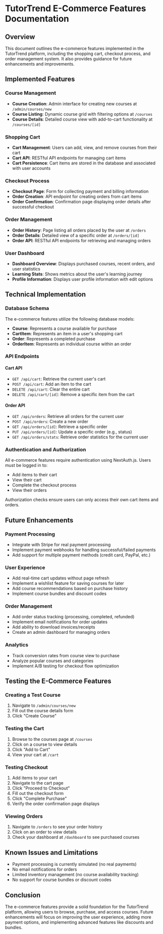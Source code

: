 # TutorTrend E-Commerce Features Documentation

## Overview

This document outlines the e-commerce features implemented in the TutorTrend platform, including the shopping cart, checkout process, and order management system. It also provides guidance for future enhancements and improvements.

## Implemented Features

### Course Management

- **Course Creation**: Admin interface for creating new courses at `/admin/courses/new`
- **Course Listing**: Dynamic course grid with filtering options at `/courses`
- **Course Details**: Detailed course view with add-to-cart functionality at `/courses/[id]`

### Shopping Cart

- **Cart Management**: Users can add, view, and remove courses from their cart
- **Cart API**: RESTful API endpoints for managing cart items
- **Cart Persistence**: Cart items are stored in the database and associated with user accounts

### Checkout Process

- **Checkout Page**: Form for collecting payment and billing information
- **Order Creation**: API endpoint for creating orders from cart items
- **Order Confirmation**: Confirmation page displaying order details after successful checkout

### Order Management

- **Order History**: Page listing all orders placed by the user at `/orders`
- **Order Details**: Detailed view of a specific order at `/orders/[id]`
- **Order API**: RESTful API endpoints for retrieving and managing orders

### User Dashboard

- **Dashboard Overview**: Displays purchased courses, recent orders, and user statistics
- **Learning Stats**: Shows metrics about the user's learning journey
- **Profile Information**: Displays user profile information with edit options

## Technical Implementation

### Database Schema

The e-commerce features utilize the following database models:

- **Course**: Represents a course available for purchase
- **CartItem**: Represents an item in a user's shopping cart
- **Order**: Represents a completed purchase
- **OrderItem**: Represents an individual course within an order

### API Endpoints

#### Cart API

- `GET /api/cart`: Retrieve the current user's cart
- `POST /api/cart`: Add an item to the cart
- `DELETE /api/cart`: Clear the entire cart
- `DELETE /api/cart/[id]`: Remove a specific item from the cart

#### Order API

- `GET /api/orders`: Retrieve all orders for the current user
- `POST /api/orders`: Create a new order
- `GET /api/orders/[id]`: Retrieve a specific order
- `PUT /api/orders/[id]`: Update a specific order (e.g., status)
- `GET /api/orders/stats`: Retrieve order statistics for the current user

### Authentication and Authorization

All e-commerce features require authentication using NextAuth.js. Users must be logged in to:

- Add items to their cart
- View their cart
- Complete the checkout process
- View their orders

Authorization checks ensure users can only access their own cart items and orders.

## Future Enhancements

### Payment Processing

- Integrate with Stripe for real payment processing
- Implement payment webhooks for handling successful/failed payments
- Add support for multiple payment methods (credit card, PayPal, etc.)

### User Experience

- Add real-time cart updates without page refresh
- Implement a wishlist feature for saving courses for later
- Add course recommendations based on purchase history
- Implement course bundles and discount codes

### Order Management

- Add order status tracking (processing, completed, refunded)
- Implement email notifications for order updates
- Add ability to download invoices/receipts
- Create an admin dashboard for managing orders

### Analytics

- Track conversion rates from course view to purchase
- Analyze popular courses and categories
- Implement A/B testing for checkout flow optimization

## Testing the E-Commerce Features

### Creating a Test Course

1. Navigate to `/admin/courses/new`
2. Fill out the course details form
3. Click "Create Course"

### Testing the Cart

1. Browse to the courses page at `/courses`
2. Click on a course to view details
3. Click "Add to Cart"
4. View your cart at `/cart`

### Testing Checkout

1. Add items to your cart
2. Navigate to the cart page
3. Click "Proceed to Checkout"
4. Fill out the checkout form
5. Click "Complete Purchase"
6. Verify the order confirmation page displays

### Viewing Orders

1. Navigate to `/orders` to see your order history
2. Click on an order to view details
3. Check your dashboard at `/dashboard` to see purchased courses

## Known Issues and Limitations

- Payment processing is currently simulated (no real payments)
- No email notifications for orders
- Limited inventory management (no course availability tracking)
- No support for course bundles or discount codes

## Conclusion

The e-commerce features provide a solid foundation for the TutorTrend platform, allowing users to browse, purchase, and access courses. Future enhancements will focus on improving the user experience, adding more payment options, and implementing advanced features like discounts and bundles.
